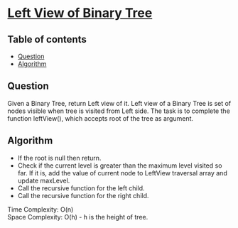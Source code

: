 # [Left View of Binary Tree](https://practice.geeksforgeeks.org/problems/left-view-of-binary-tree/1)

## Table of contents

- [Question](#question)
- [Algorithm](#algorithm)

## Question
Given a Binary Tree, return Left view of it. Left view of a Binary Tree is set of nodes visible when tree is visited from Left side. The task is to complete the function leftView(), which accepts root of the tree as argument.

## Algorithm

- If the root is null then return.
- Check if the current level is greater than the maximum level visited so far. If it is, add the value of current node to LeftView traversal array and update maxLevel.
- Call the recursive function for the left child.
- Call the recursive function for the right child.

Time Complexity: O(n) <br />
Space Complexity: O(h) - h is the height of tree. 
